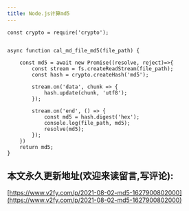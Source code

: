 ```yaml
---
title: Node.js计算md5
---
```


```
const crypto = require('crypto');


async function cal_md_file_md5(file_path) {

    const md5 = await new Promise((resolve, reject)=>{
        const stream = fs.createReadStream(file_path);
        const hash = crypto.createHash('md5');
    
        stream.on('data', chunk => {
            hash.update(chunk, 'utf8');
        });
    
        stream.on('end', () => {
            const md5 = hash.digest('hex');
            console.log(file_path, md5);
            resolve(md5);
        });
    })
    return md5;
}

```







## 本文永久更新地址(欢迎来读留言,写评论):

[https://www.v2fy.com/p/2021-08-02-md5-1627900802000](https://www.v2fy.com/p/2021-08-02-md5-1627900802000)
